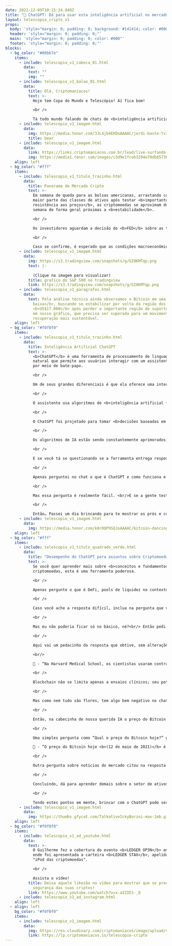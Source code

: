 ```yaml
---
date: 2022-12-09T10:15:24.840Z
title: "🤖 ChatGPT: Dá para usar esta inteligência artificial no mercado Cripto? 🤖"
layout: telescopio_cripto_v1
props:
  body: 'style="margin: 0; padding: 0; background: #141414; color: #000"'
  header: 'style="margin: 0; padding: 0;"'
  main: 'style="margin: 0; padding: 0; color: #000"'
  footer: 'style="margin: 0; padding: 0;"'
blocks:
  - bg_color: "#00bb7e"
    items:
      - include: telescopio_v1_cabeca_01.html
        data:
          text: ""
          img: ""
      - include: telescopio_v1_balao_01.html
        data:
          title: Olá, Criptomaníacos!
          text: >-
            Hoje tem Copa do Mundo e Telescópio! Aí fica bom!

            <br />

            Tá todo mundo falando de chats de <b>inteligência artificial</b>. <br/>Eles não podem prever placar do jogão mais tarde, mas será que dá ao menos pra que sejam usados no mercado cripto?
      - include: telescopio_v1_imagem.html
        data:
          img: https://media.tenor.com/3JL4jb4EKDoAAAAC/jordi-baste-tv3.gif
          title: bear
      - include: telescopio_v1_imagem.html
        data:
          link: https://links.criptomaniacos.com.br/lead/live-surfando-os-ciclos
          img: https://media1.tenor.com/images/c3d9e1fceb3294e70db857362c2c0994/tenor.gif?itemid=27198412
    align: left
  - bg_color: "#fff"
    items:
      - include: telescopio_v1_titulo_tracinho.html
        data:
          title: Panorama de Mercado Cripto
          text: >-
            Em semana de queda para as bolsas americanas, arrastando consigo a
            maior parte das classes de ativos após testar <b>importante nível de
            resistência aos preços</b>, as criptomoedas se aproximam do final de
            semana de forma geral próximas a <b>estabilidade</b>.

            <br />

            Os investidores aguardam a decisão do <b>FED</b> sobre as taxas de juros na próxima quarta-feira, quando pode reduzir a intensidade dos aumentos ou ainda sinalizar que o aperto monetário possa estar chegando próximo do seu fim.

            <br />

            Caso se confirme, é esperado que as condições macroeconômicas <b>aliviem a pressão negativa</b> que vem exercendo sobre o preço do Bitcoin e possa contribuir para uma recuperação ao longo de 2023.
      - include: telescopio_v1_imagem.html
        data:
          img: https://s3.tradingview.com/snapshots/g/GI0KMTqp.png
          text: |-
            
            (Clique na imagem para visualizar)
          title: grafico do S&P 500 no tradingview
          link: https://s3.tradingview.com/snapshots/g/GI0KMTqp.png
      - include: telescopio_v1_paragrafos.html
        data:
          text: Pela análise técnica ainda observamos o Bitcoin em uma <b>tendência de
            baixa</b>, buscando se estabilizar por volta da região dos
            <b>US$17.000</b> após perder a importante região de suporte marcada
            em nosso gráfico, que precisa ser superada para um movimento de
            recuperação mais sustentável.
    align: left
  - bg_color: "#f0f0f0"
    items:
      - include: telescopio_v1_titulo_tracinho.html
        data:
          title: Inteligência Artificial ChatGPT
          text: >-
            <b>ChatGPT</b> é uma ferramenta de processamento de linguagem
            natural que permite aos usuários interagir com um assistente virtual
            por meio de bate-papo. 

            <br />

            Um de seus grandes diferenciais é que ela oferece uma interface bem amigável, possuindo uma maneira fácil de interação.

            <br />

            O assistente usa algoritmos de <b>inteligência artificial (IA)</b> para entender e responder às perguntas, permitindo que os usuários acessem as informações de maneira rápida e fácil. 

            <br />

            O ChatGPT foi projetado para tomar <b>decisões baseadas em dados</b>. Ele usa IA para entender o contexto da consulta de um usuário e, em seguida, dar uma resposta apropriada. 

            <br />

            Os algoritmos de IA estão sendo constantemente aprimorados, permitindo que o assistente tome melhores decisões <b>com base na entrada do usuário</b>.

            <br />

            E se você tá se questionando se a ferramenta entrega respostas completas e humanizadas, aqui vem a parte mais legal: os parágrafos que você leu aí em cima foram praticamente todos gerados por ela.

            <br />

            Apenas perguntei no chat o que é ChatGPT e como funciona e de forma quase instantânea recebi minha explicação, que de tão boa resolvi compartilhar com você!

            <br />

            Mas essa pergunta é realmente fácil. <br/>E se a gente testasse com assuntos de <b>criptomoedas</b>? 🤔🤔

            <br />

            Então… Passei um dia brincando para te mostrar os prós e contras para usar com o intuito de entender melhor o mercado cripto. Bora ver?
      - include: telescopio_v1_imagem.html
        data:
          img: https://media.tenor.com/k8rOQP9SQJoAAAAC/bitcoin-dancing.gif
    align: left
  - bg_color: "#fff"
    items:
      - include: telescopio_v1_titulo_quadrado_verde.html
        data:
          title: "Desempenho do ChatGPT para assuntos sobre Criptomoedas  "
          text: >-
            Se você quer aprender mais sobre <b>conceitos e fundamentos</b> das
            criptomoedas, esta é uma ferramenta poderosa. 

            <br />

            Apenas pergunte o que é DeFi, pools de liquidez no contexto cripto, como funciona o consenso do Bitcoin ou qualquer outra dúvida que você tenha e vai ter uma resposta quase sempre satisfatória. 

            <br />

            Caso você ache a resposta difícil, inclua na pergunta que você precisa que seja explicado como você fosse uma criança e ele automaticamente irá encontrar meios de <b>simplificar</b> os termos.  👶🍼

            <br />

            Mas eu não poderia ficar só no básico, né?<br/> Então pedi um texto que falasse sobre uso de <b>blockchain na biologia</b>, sendo que ele tinha que possuir um <b>caso de uso real</b>.

            <br />

            Aqui vai um pedacinho da resposta que obtive, sem alterações: 

            <br/>

            🤖 - “Na Harvard Medical School, os cientistas usaram contratos inteligentes movidos a blockchain para monitorar protocolos durante um ensaio clínico para um novo tratamento para diabetes. Os dados resultantes foram carregados na rede e armazenados em blockchains que forneceram uma visão sem precedentes dos dados do paciente, garantindo anonimato.

            <br />

            Blockchain não se limita apenas a ensaios clínicos; seu potencial vai muito além disso. Tecnologias como inteligência artificial (IA) podem ser combinadas com blockchain para criar soluções de saúde personalizadas adaptadas especificamente para os indivíduos. Dessa forma, os pacientes podem obter acesso a tratamentos que salvam vidas rapidamente, sem sacrificar sua privacidade ou segurança.”

            <br />

            Mas como nem tudo são flores, tem algo bem negativo no chat: ele tem <b>conhecimento limitado do mundo e eventos após 2021</b>. 

            <br />

            Então, na cabecinha de nossa querida IA o preço do Bitcoin ainda está nas alturas. As notícias estão ultrapassadas e as fontes de dados bem desatualizadas.

            <br />

            Uma simples pergunta como “Qual o preço do Bitcoin hoje?” gerou a resposta: <br/>

            🤖 - “O preço do Bitcoin hoje <b>(12 de maio de 2021)</b> é de aproximadamente US$45.000.”

            <br />

            Outra pergunta sobre notícias do mercado citou na resposta “a nova moeda, <b>Bitcoin Cash</b>”, mostrando que alguns dados considerados podem ser velhos e descontextualizados. E como ele cria resposta se baseando em <b>dados</b>... aí temos um grande problema!

            <br />

            Concluindo, dá para aprender demais sobre o setor de ativos digitais com o chat, mas tenha em mente as <b>limitações</b> citadas para não se frustrar ou tomar decisões erradas.

            <br />

            Tendo estes pontos em mente, brincar com o ChatGPT pode ser ao mesmo tempo divertido e educativo.
      - include: telescopio_v1_imagem.html
        data:
          img: https://thumbs.gfycat.com/TalkativeIckyBorzoi-max-1mb.gif
    align: left
  - bg_color: "#f0f0f0"
    items:
      - include: telescopio_v1_ad_youtube.html
        data:
          text: >-
            O Guilherme fez a cobertura do evento <b>LEDGER OP3N</b> em Paris,
            onde foi apresentada a carteira <b>LEDGER STAX</b>, apelidada de
            "iPod das criptomoedas". 

            <br />

            Assista o vídeo!
          title: Deixa aquele likezão no vídeo para mostrar que se preocupa com a
            segurança das suas criptos!
          link: https://www.youtube.com/watch?v=x-aIZIE1-_Q
      - include: telescopio_v1_ad_instagram.html
    align: left
  - align: left
    bg_color: "#f0f0f0"
    items:
      - include: telescopio_v1_imagem.html
        data:
          img: https://res.cloudinary.com/criptomaniacos/image/upload/v1662133224/telescopio/inscreva-se-telescopio.png
          link: https://lp.criptomaniacos.io/telescopio-cripto
---
```

